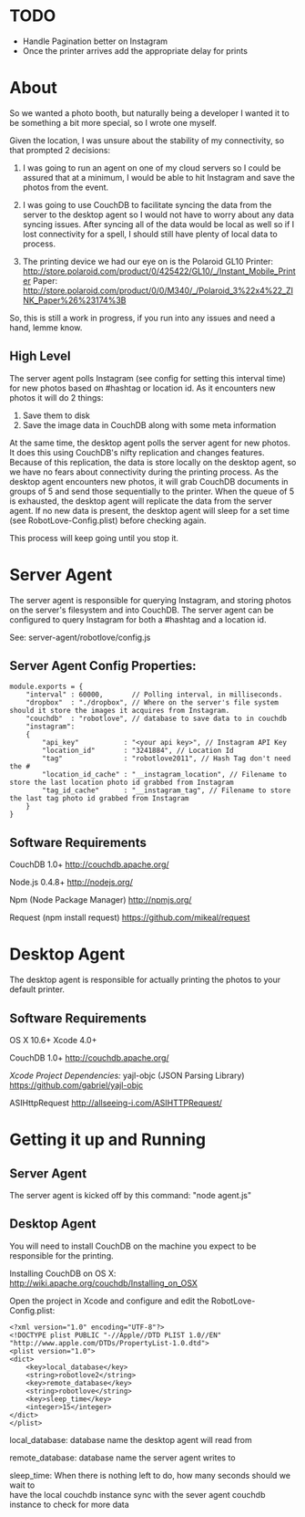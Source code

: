 TODO
=================
- Handle Pagination better on Instagram
- Once the printer arrives add the appropriate delay for prints

About
=================
So we wanted a photo booth, but naturally being a developer I wanted it to be something
a bit more special, so I wrote one myself.

Given the location, I was unsure about the stability of my connectivity, so that prompted 2 decisions:

1) I was going to run an agent on one of my cloud servers so I could be assured that at a minimum, I would be 
   able to hit Instagram and save the photos from the event.

2) I was going to use CouchDB to facilitate syncing the data from the server to the desktop agent so I would not
   have to worry about any data syncing issues. After syncing all of the data would be local as well
   so if I lost connectivity for a spell, I should still have plenty of local data to process.

3) The printing device we had our eye on is the Polaroid GL10
   Printer: http://store.polaroid.com/product/0/425422/GL10/_/Instant_Mobile_Printer 
   Paper: http://store.polaroid.com/product/0/0/M340/_/Polaroid_3%22x4%22_ZINK_Paper%26%23174%3B


So, this is still a work in progress, if you run into any issues and need a hand, lemme know.

High Level
-------------
The server agent polls Instagram (see config for setting this interval time) for new photos based on #hashtag or location id. As it encounters new photos it will do 2 things:
1) Save them to disk
2) Save the image data in CouchDB along with some meta information

At the same time, the desktop agent polls the server agent for new photos.  It does this using CouchDB's nifty replication and changes features.
Because of this replication, the data is store locally on the desktop agent, so we have no fears about connectivity during the printing process.
As the desktop agent encounters new photos, it will grab CouchDB documents in groups of 5 and send those sequentially to the printer.
When the queue of 5 is exhausted, the desktop agent will replicate the data from the server agent.  If no new data is present, the 
desktop agent will sleep for a set time (see RobotLove-Config.plist) before checking again.

This process will keep going until you stop it.

Server Agent
=================
The server agent is responsible for querying Instagram, and storing photos on the server's filesystem and into CouchDB.
The server agent can be configured to query Instagram for both a #hashtag and a location id.

See: server-agent/robotlove/config.js

Server Agent Config Properties:
--------------------------------
	module.exports = {
		"interval" : 60000,       // Polling interval, in milliseconds.
		"dropbox"  : "./dropbox", // Where on the server's file system should it store the images it acquires from Instagram.
		"couchdb"  : "robotlove", // database to save data to in couchdb
		"instagram": 
		{
			"api_key"           : "<your api key>", // Instagram API Key
			"location_id"       : "3241884", // Location Id 
			"tag"               : "robotlove2011", // Hash Tag don't need the #
			"location_id_cache" : "__instagram_location", // Filename to store the last location photo id grabbed from Instagram 
			"tag_id_cache"      : "__instagram_tag", // Filename to store the last tag photo id grabbed from Instagram
		}
	}


Software Requirements
------------------------
CouchDB 1.0+
http://couchdb.apache.org/

Node.js 0.4.8+
http://nodejs.org/

Npm (Node Package Manager)
http://npmjs.org/

Request (npm install request)
https://github.com/mikeal/request


Desktop Agent
=================
The desktop agent is responsible for actually printing the photos to your default printer.

Software Requirements
------------------------
OS X 10.6+
Xcode 4.0+

CouchDB 1.0+
http://couchdb.apache.org/

*Xcode Project Dependencies:*
yajl-objc (JSON Parsing Library)
https://github.com/gabriel/yajl-objc

ASIHttpRequest
http://allseeing-i.com/ASIHTTPRequest/

Getting it up and Running
============================

Server Agent
-------------------
The server agent is kicked off by this command:
"node agent.js"

Desktop Agent
-------------------
You will need to install CouchDB on the machine you expect to be responsible for the printing.  

Installing CouchDB on OS X:
http://wiki.apache.org/couchdb/Installing_on_OSX

Open the project in Xcode and configure and edit the RobotLove-Config.plist:

	<?xml version="1.0" encoding="UTF-8"?>
	<!DOCTYPE plist PUBLIC "-//Apple//DTD PLIST 1.0//EN" "http://www.apple.com/DTDs/PropertyList-1.0.dtd">
	<plist version="1.0">
	<dict>
		<key>local_database</key>
		<string>robotlove2</string>
		<key>remote_database</key>
		<string>robotlove</string> 
		<key>sleep_time</key>
		<integer>15</integer>
	</dict>
	</plist>

local_database: 
database name the desktop agent will read from

remote_database:
database name the server agent writes to

sleep_time: 
When there is nothing left to do, how many seconds should we wait to  
have the local couchdb instance sync with the sever agent couchdb instance to check for more data
